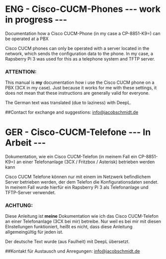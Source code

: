 # ENG - Cisco-CUCM-Phones --- work in progress ---
Documentation how a Cisco CUCM-Phone (in my case a CP-8851-K9=) can be operated at a PBX

Cisco CUCM phones can only be operated with a server located in the network, which sends the configuration data to the phone.
In my case, a Rapsberry Pi 3 was used for this as a telephone system and TFTP server.

### ATTENTION:
This manual is **my** documentation how i use the Cisco CUCM phone on a PBX (3CX in my case). Just because it works for me with these settings, it does not mean that these instructions are generally valid for everyone. 

The German text was translated (due to laziness) with DeepL.

##Contact for exchange and suggestions:
info@jacobschmidt.de
# GER - Cisco-CUCM-Telefone --- In Arbeit --- 
Dokumentation, wie ein Cisco CUCM-Telefon (in meinem Fall ein CP-8851-K9=) an einer Telefonanlage (3CX / Fritzbox / Asterisk) betrieben werden kann

Cisco CUCM Telefone können nur mit einem im Netzwerk befindlichem Server betrieben werden, der dem Telefon die Konfigurationsdaten sendet.
In meinem Fall wurde hierfür ein Rapsberry Pi 3 als Telefonanlage und TFTP-Server verwendet.

### ACHTUNG:
Diese Anleitung ist **meine** Dokumentation wie ich das Cisco CUCM-Telefon an einer Telefonanlage (3CX bei mir) betreibe. Nur weil es bei mir mit diesen EInstellungen funktioniert, heißt es nicht, dass diese Anleitung allgemeingültig für jeden ist.

Der deutsche Text wurde (aus Faulheit) mit DeepL übersetzt.

##Kontakt für Austausch und Anregungen:
info@jacobschmidt.de
